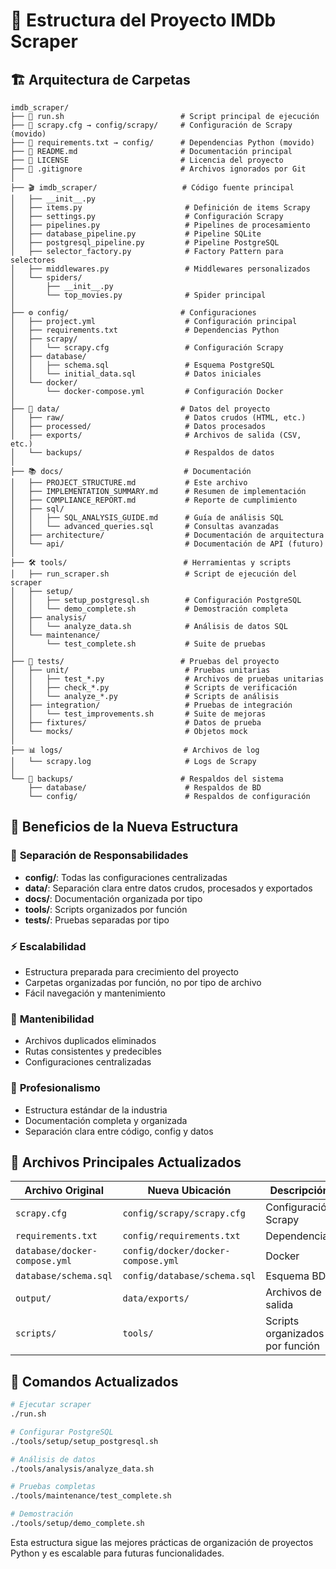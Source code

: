 # 📁 Estructura del Proyecto IMDb Scraper

## 🏗️ Arquitectura de Carpetas

```
imdb_scraper/
├── 📄 run.sh                          # Script principal de ejecución
├── 📄 scrapy.cfg → config/scrapy/     # Configuración de Scrapy (movido)
├── 📄 requirements.txt → config/      # Dependencias Python (movido)
├── 📄 README.md                       # Documentación principal
├── 📄 LICENSE                         # Licencia del proyecto
├── 📄 .gitignore                      # Archivos ignorados por Git
│
├── 🎬 imdb_scraper/                   # Código fuente principal
│   ├── __init__.py
│   ├── items.py                       # Definición de items Scrapy
│   ├── settings.py                    # Configuración Scrapy
│   ├── pipelines.py                   # Pipelines de procesamiento
│   ├── database_pipeline.py           # Pipeline SQLite
│   ├── postgresql_pipeline.py         # Pipeline PostgreSQL
│   ├── selector_factory.py            # Factory Pattern para selectores
│   ├── middlewares.py                 # Middlewares personalizados
│   └── spiders/
│       ├── __init__.py
│       └── top_movies.py              # Spider principal
│
├── ⚙️ config/                         # Configuraciones
│   ├── project.yml                    # Configuración principal
│   ├── requirements.txt               # Dependencias Python
│   ├── scrapy/
│   │   └── scrapy.cfg                 # Configuración Scrapy
│   ├── database/
│   │   ├── schema.sql                 # Esquema PostgreSQL
│   │   └── initial_data.sql           # Datos iniciales
│   └── docker/
│       └── docker-compose.yml         # Configuración Docker
│
├── 💾 data/                           # Datos del proyecto
│   ├── raw/                           # Datos crudos (HTML, etc.)
│   ├── processed/                     # Datos procesados
│   ├── exports/                       # Archivos de salida (CSV, etc.)
│   └── backups/                       # Respaldos de datos
│
├── 📚 docs/                           # Documentación
│   ├── PROJECT_STRUCTURE.md           # Este archivo
│   ├── IMPLEMENTATION_SUMMARY.md      # Resumen de implementación
│   ├── COMPLIANCE_REPORT.md           # Reporte de cumplimiento
│   ├── sql/
│   │   ├── SQL_ANALYSIS_GUIDE.md      # Guía de análisis SQL
│   │   └── advanced_queries.sql       # Consultas avanzadas
│   ├── architecture/                  # Documentación de arquitectura
│   └── api/                           # Documentación de API (futuro)
│
├── 🛠️ tools/                          # Herramientas y scripts
│   ├── run_scraper.sh                 # Script de ejecución del scraper
│   ├── setup/
│   │   ├── setup_postgresql.sh        # Configuración PostgreSQL
│   │   └── demo_complete.sh           # Demostración completa
│   ├── analysis/
│   │   └── analyze_data.sh            # Análisis de datos SQL
│   └── maintenance/
│       └── test_complete.sh           # Suite de pruebas
│
├── 🧪 tests/                          # Pruebas del proyecto
│   ├── unit/                          # Pruebas unitarias
│   │   ├── test_*.py                  # Archivos de pruebas unitarias
│   │   ├── check_*.py                 # Scripts de verificación
│   │   └── analyze_*.py               # Scripts de análisis
│   ├── integration/                   # Pruebas de integración
│   │   └── test_improvements.sh       # Suite de mejoras
│   ├── fixtures/                      # Datos de prueba
│   └── mocks/                         # Objetos mock
│
├── 📊 logs/                           # Archivos de log
│   └── scrapy.log                     # Logs de Scrapy
│
└── 🔄 backups/                        # Respaldos del sistema
    ├── database/                      # Respaldos de BD
    └── config/                        # Respaldos de configuración
```

## 🎯 Beneficios de la Nueva Estructura

### 🔧 **Separación de Responsabilidades**
- **config/**: Todas las configuraciones centralizadas
- **data/**: Separación clara entre datos crudos, procesados y exportados
- **docs/**: Documentación organizada por tipo
- **tools/**: Scripts organizados por función
- **tests/**: Pruebas separadas por tipo

### ⚡ **Escalabilidad**
- Estructura preparada para crecimiento del proyecto
- Carpetas organizadas por función, no por tipo de archivo
- Fácil navegación y mantenimiento

### 🧹 **Mantenibilidad**
- Archivos duplicados eliminados
- Rutas consistentes y predecibles
- Configuraciones centralizadas

### 🚀 **Profesionalismo**
- Estructura estándar de la industria
- Documentación completa y organizada
- Separación clara entre código, config y datos

## 📝 Archivos Principales Actualizados

| Archivo Original | Nueva Ubicación | Descripción |
|------------------|-----------------|-------------|
| `scrapy.cfg` | `config/scrapy/scrapy.cfg` | Configuración Scrapy |
| `requirements.txt` | `config/requirements.txt` | Dependencias |
| `database/docker-compose.yml` | `config/docker/docker-compose.yml` | Docker |
| `database/schema.sql` | `config/database/schema.sql` | Esquema BD |
| `output/` | `data/exports/` | Archivos de salida |
| `scripts/` | `tools/` | Scripts organizados por función |

## 🔗 Comandos Actualizados

```bash
# Ejecutar scraper
./run.sh

# Configurar PostgreSQL
./tools/setup/setup_postgresql.sh

# Análisis de datos
./tools/analysis/analyze_data.sh

# Pruebas completas
./tools/maintenance/test_complete.sh

# Demostración
./tools/setup/demo_complete.sh
```

Esta estructura sigue las mejores prácticas de organización de proyectos Python y es escalable para futuras funcionalidades.
